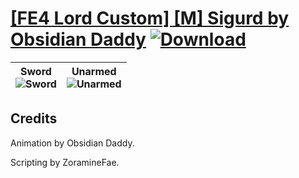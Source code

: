 # [\[FE4 Lord Custom\] \[M\] Sigurd by Obsidian Daddy](https://github.com/Klokinator/FE-Repo/tree/main/Battle%20Animations/Lords%20-%20Vanilla%20and%20Custom/%5BFE4%20Lord%20Custom%5D%20%5BM%5D%20Sigurd%20by%20Obsidian%20Daddy) [![Download](https://img.shields.io/badge/Download--red?style=social&logo=github)](https://minhaskamal.github.io/DownGit/#/home?url=https://github.com/Klokinator/FE-Repo/tree/main/Battle%20Animations/Lords%20-%20Vanilla%20and%20Custom/%5BFE4%20Lord%20Custom%5D%20%5BM%5D%20Sigurd%20by%20Obsidian%20Daddy)

| <b>Sword</b><br/><img alt="Sword" src="https://raw.githubusercontent.com/Klokinator/FE-Repo/main/Battle%20Animations/Lords%20-%20Vanilla%20and%20Custom/%5BFE4%20Lord%20Custom%5D%20%5BM%5D%20Sigurd%20by%20Obsidian%20Daddy/1.%20Sword/Sword.gif"/> | <b>Unarmed</b><br/><img alt="Unarmed" src="https://raw.githubusercontent.com/Klokinator/FE-Repo/main/Battle%20Animations/Lords%20-%20Vanilla%20and%20Custom/%5BFE4%20Lord%20Custom%5D%20%5BM%5D%20Sigurd%20by%20Obsidian%20Daddy/8.%20Unarmed/Unarmed.gif"/> |
| :---: | :---: |

## Credits

Animation by Obsidian Daddy.

Scripting by ZoramineFae.

